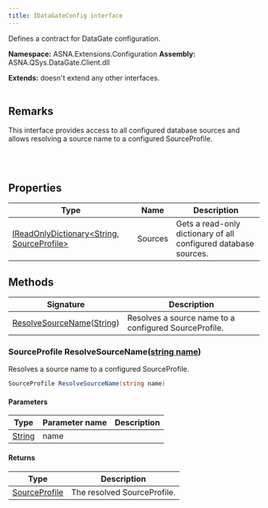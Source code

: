 ```yaml
---
title: IDataGateConfig interface
---
```


Defines a contract for DataGate configuration.

**Namespace:** ASNA.Extensions.Configuration
**Assembly:** ASNA.QSys.DataGate.Client.dll

**Extends:** doesn't extend any other interfaces.
<br>
<br>

## Remarks
This interface provides access to all configured database sources and 
allows resolving a source name to a configured SourceProfile.

<br>
<br>

## Properties

| Type | Name | Description
| --- | --- | --- 
| [IReadOnlyDictionary\<String, SourceProfile\>](https://learn.microsoft.com/en-us/dotnet/api/system.collections.generic.ireadonlydictionary-2?view=net-8.0) | Sources | Gets a read-only dictionary of all configured database sources. |

## Methods

| Signature | Description |
| --- | --- |
| [ResolveSourceName](#resolvesourcenamestring)([String](https://docs.microsoft.com/en-us/dotnet/api/system.string)) | Resolves a source name to a configured SourceProfile.

### SourceProfile ResolveSourceName([string name](https://learn.microsoft.com/en-us/dotnet/api/system.string?view=net-8.0))

Resolves a source name to a configured SourceProfile.

```cs
SourceProfile ResolveSourceName(string name)
```

#### Parameters

| Type | Parameter name | Description
| --- | --- | ---
| [String](https://docs.microsoft.com/en-us/dotnet/api/system.string) | name | 

#### Returns

| Type | Description
| --- | ---
| [SourceProfile](/reference/datagate/datagate-providers/source-profile.html) | The resolved SourceProfile.

